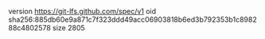 version https://git-lfs.github.com/spec/v1
oid sha256:885db60e9a871c7f323ddd49acc06903818b6ed3b792353b1c898288c4802578
size 2805
